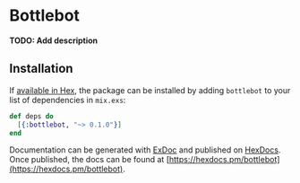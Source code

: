 # Bottlebot

**TODO: Add description**

## Installation

If [available in Hex](https://hex.pm/docs/publish), the package can be installed
by adding `bottlebot` to your list of dependencies in `mix.exs`:

```elixir
def deps do
  [{:bottlebot, "~> 0.1.0"}]
end
```

Documentation can be generated with [ExDoc](https://github.com/elixir-lang/ex_doc)
and published on [HexDocs](https://hexdocs.pm). Once published, the docs can
be found at [https://hexdocs.pm/bottlebot](https://hexdocs.pm/bottlebot).

